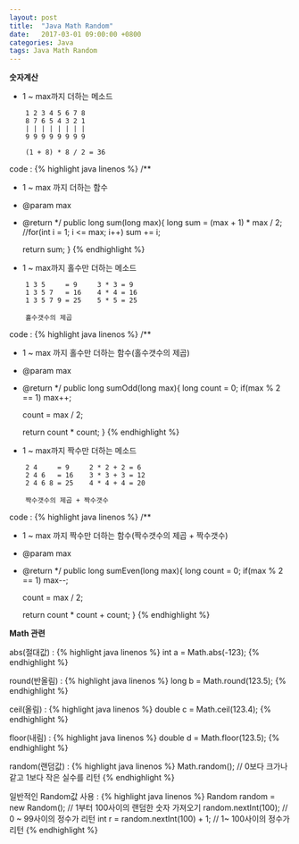```yaml
---
layout: post
title:  "Java Math Random"
date:   2017-03-01 09:00:00 +0800
categories: Java
tags: Java Math Random
---
```

**숫자계산**  

- 1 ~ max까지 더하는 메소드
```
	1 2 3 4 5 6 7 8
	8 7 6 5 4 3 2 1
	| | | | | | | |
	9 9 9 9 9 9 9 9

	(1 + 8) * 8 / 2 = 36
```
code :
{% highlight java linenos %}
/**
 * 1 ~ max 까지 더하는 함수
 * @param max
 * @return
 */
public long sum(long max){
	long sum = (max + 1) * max / 2;
	//for(int i = 1; i <= max; i++) sum += i;

	return sum;
}
{% endhighlight %}


- 1 ~ max까지 홀수만 더하는 메소드
```
	1 3 5     = 9     3 * 3 = 9
	1 3 5 7   = 16    4 * 4 = 16
	1 3 5 7 9 = 25    5 * 5 = 25

	홀수갯수의 제곱
```
code :
{% highlight java linenos %}
/**
 * 1 ~ max 까지 홀수만 더하는 함수(홀수갯수의 제곱)
 * @param max
 * @return
 */
public long sumOdd(long max){
	long count = 0;
	if(max % 2 == 1) max++;

	count = max / 2;

	return count * count;
}
{% endhighlight %}


- 1 ~ max까지 짝수만 더하는 메소드
```
	2 4     = 9     2 * 2 + 2 = 6
	2 4 6   = 16    3 * 3 + 3 = 12
	2 4 6 8 = 25    4 * 4 + 4 = 20

	짝수갯수의 제곱 + 짝수갯수
```
code :
{% highlight java linenos %}
/**
 * 1 ~ max 까지 짝수만 더하는 함수(짝수갯수의 제곱 + 짝수갯수)
 * @param max
 * @return
 */
public long sumEven(long max){
	long count = 0;
	if(max % 2 == 1) max--;

	count = max / 2;

	return count * count + count;
}
{% endhighlight %}


**Math 관련**  

abs(절대값) :
{% highlight java linenos %}
int a = Math.abs(-123);
{% endhighlight %}

round(반올림) :
{% highlight java linenos %}
long b = Math.round(123.5);
{% endhighlight %}

ceil(올림) :
{% highlight java linenos %}
double c = Math.ceil(123.4);
{% endhighlight %}

floor(내림) :
{% highlight java linenos %}
double d = Math.floor(123.5);
{% endhighlight %}

random(랜덤값) :
{% highlight java linenos %}
Math.random(); // 0보다 크가나 같고 1보다 작은 실수를 리턴
{% endhighlight %}

일반적인 Random값 사용 :
{% highlight java linenos %}
Random random = new Random();
// 1부터 100사이의 랜덤한 숫자 가져오기
random.nextInt(100); // 0 ~ 99사이의 정수가 리턴
int r = random.nextInt(100) + 1; // 1~ 100사이의 정수가 리턴
{% endhighlight %}